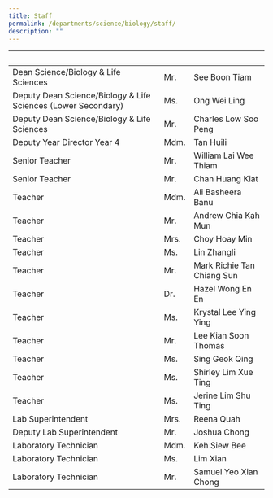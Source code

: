 ```yaml
---
title: Staff
permalink: /departments/science/biology/staff/
description: ""
---
```

<table>
<thead>
<tr>
<th>&nbsp;</th>
<th>&nbsp;</th>
<th>&nbsp;</th>
</tr>
</thead>
<tbody>
<tr>
<td>Dean Science/Biology &amp; Life Sciences</td>
<td>Mr.</td>
<td>See Boon Tiam</td>
</tr>
<tr>
<td>Deputy Dean Science/Biology &amp; Life Sciences (Lower Secondary)</td>
<td>Ms.</td>
<td>Ong Wei Ling</td>
</tr>
<tr>
<td>Deputy Dean Science/Biology &amp; Life Sciences</td>
<td>Mr.</td>
<td>Charles Low Soo Peng</td>
</tr>
<tr>
<td>Deputy Year Director Year 4</td>
<td>Mdm.</td>
<td>Tan Huili</td>
</tr>
<tr>
<td>Senior Teacher</td>
<td>Mr.</td>
<td>William Lai Wee Thiam</td>
</tr>
<tr>
<td>Senior Teacher</td>
<td>Mr.</td>
<td>Chan Huang Kiat</td>
</tr>
<tr>
<td>Teacher</td>
<td>Mdm.</td>
<td>Ali Basheera Banu</td>
</tr>
<tr>
<td>Teacher</td>
<td>Mr.</td>
<td>Andrew Chia Kah Mun</td>
</tr>
<tr>
<td>Teacher</td>
<td>Mrs.</td>
<td>Choy Hoay Min</td>
</tr>
<tr>
<td>Teacher</td>
<td>Ms.</td>
<td>Lin Zhangli</td>
</tr>
<tr>
<td>Teacher</td>
<td>Mr.</td>
<td>Mark Richie Tan Chiang Sun</td>
</tr>
<tr>
<td>Teacher</td>
<td>Dr.</td>
<td>Hazel Wong En En</td>
</tr>
<tr>
<td>Teacher</td>
<td>Ms.</td>
<td>Krystal Lee Ying Ying</td>
</tr>
<tr>
<td>Teacher</td>
<td>Mr.</td>
<td>Lee Kian Soon Thomas</td>
</tr>
<tr>
<td>Teacher</td>
<td>Ms.</td>
<td>Sing Geok Qing</td>
</tr>
<tr>
<td>Teacher</td>
<td>Ms.</td>
<td>Shirley Lim Xue Ting</td>
</tr>
<tr>
<td>Teacher</td>
<td>Ms.</td>
<td>Jerine Lim Shu Ting</td>
</tr>
<tr>
<td>Lab Superintendent</td>
<td>Mrs.</td>
<td>Reena Quah</td>
</tr>
<tr>
<td>Deputy Lab Superintendent</td>
<td>Mr.</td>
<td>Joshua Chong</td>
</tr>
<tr>
<td>Laboratory Technician</td>
<td>Mdm.</td>
<td>Keh Siew Bee</td>
</tr>
<tr>
<td>Laboratory Technician</td>
<td>Ms.</td>
<td>Lim Xian</td>
</tr>
<tr>
<td>Laboratory Technician</td>
<td>Mr.</td>
<td>Samuel Yeo Xian Chong</td>
</tr>
</tbody>
</table>